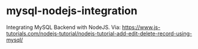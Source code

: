 # mysql-nodejs-integration
Integrating MySQL Backend with NodeJS. Via: https://www.js-tutorials.com/nodejs-tutorial/nodejs-tutorial-add-edit-delete-record-using-mysql/
